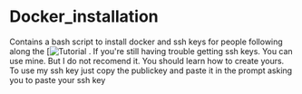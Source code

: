 # Docker_installation
Contains a bash script to install docker and ssh keys for people following along the [![Tutorial](https://youtu.be/PrTX0ygKqr4)
. If you're still having trouble getting ssh keys. You can use mine. But I do not recomend it. You should learn how to create yours. To use my ssh key just copy the publickey and paste it in the prompt asking you to paste your ssh key
